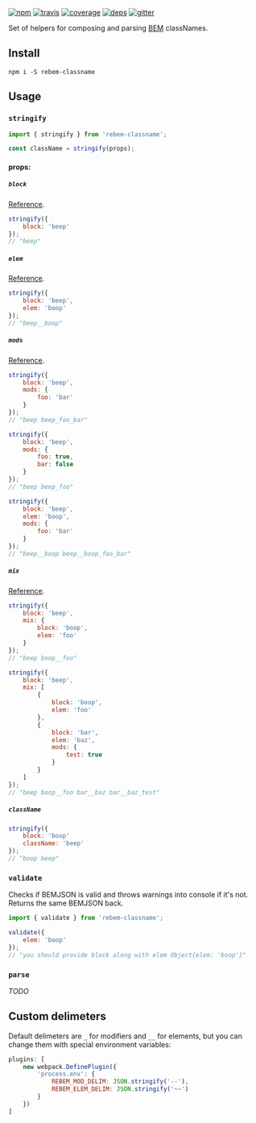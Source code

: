 [![npm](https://img.shields.io/npm/v/rebem-classname.svg?style=flat-square)](https://www.npmjs.com/package/rebem-classname)
[![travis](http://img.shields.io/travis/rebem/classname.svg?style=flat-square)](https://travis-ci.org/rebem/classname)
[![coverage](https://img.shields.io/codecov/c/github/rebem/classname.svg?style=flat-square)](https://codecov.io/github/rebem/classname)
[![deps](https://img.shields.io/gemnasium/rebem/classname.svg?style=flat-square)](https://gemnasium.com/rebem/classname)
[![gitter](https://img.shields.io/badge/gitter-join_chat_%E2%86%92-46bc99.svg?style=flat-square)](https://gitter.im/rebem/rebem)

Set of helpers for composing and parsing [BEM](http://getbem.com/) classNames.

## Install

```
npm i -S rebem-classname
```

## Usage

### `stringify`

```js
import { stringify } from 'rebem-classname';

const className = stringify(props);
```

#### props:

##### `block`

[Reference](https://en.bem.info/method/key-concepts/#block).

```js
stringify({
    block: 'beep'
});
// "beep"
```

##### `elem`

[Reference](https://en.bem.info/method/key-concepts/#element).

```js
stringify({
    block: 'beep',
    elem: 'boop'
});
// "beep__boop"
```

##### `mods`

[Reference](https://en.bem.info/method/key-concepts/#modifier).

```js
stringify({
    block: 'beep',
    mods: {
        foo: 'bar'
    }
});
// "beep beep_foo_bar"
```

```js
stringify({
    block: 'beep',
    mods: {
        foo: true,
        bar: false
    }
});
// "beep beep_foo"
```

```js
stringify({
    block: 'beep',
    elem: 'boop',
    mods: {
        foo: 'bar'
    }
});
// "beep__boop beep__boop_foo_bar"
```

##### `mix`

[Reference](https://en.bem.info/method/key-concepts/#mix).

```js
stringify({
    block: 'beep',
    mix: {
        block: 'boop',
        elem: 'foo'
    }
});
// "beep boop__foo"
```

```js
stringify({
    block: 'beep',
    mix: [
        {
            block: 'boop',
            elem: 'foo'
        },
        {
            block: 'bar',
            elem: 'baz',
            mods: {
                test: true
            }
        }
    ]
});
// "beep boop__foo bar__baz bar__baz_test"
```

##### `className`

```js
stringify({
    block: 'boop'
    className: 'beep'
});
// "boop beep"
```

### `validate`

Checks if BEMJSON is valid and throws warnings into console if it's not. Returns the same BEMJSON back.

```js
import { validate } from 'rebem-classname';

validate({
    elem: 'boop'
});
// "you should provide block along with elem Object{elem: 'boop'}"
```

### `parse`

*TODO*

## Custom delimeters

Default delimeters are `_` for modifiers and `__` for elements, but you can change them with special environment variables:

```js
plugins: [
    new webpack.DefinePlugin({
        'process.env': {
            REBEM_MOD_DELIM: JSON.stringify('--'),
            REBEM_ELEM_DELIM: JSON.stringify('~~')
        }
    })
]
```
